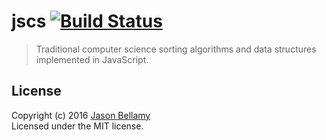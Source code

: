 # jscs [![Build Status](https://travis-ci.org/jasonbellamy/jscs.svg)](https://travis-ci.org/jasonbellamy/jscs)

> Traditional computer science sorting algorithms and data structures implemented in JavaScript.

## License
Copyright (c) 2016 [Jason Bellamy ](http://jasonbellamy.com)  
Licensed under the MIT license.
